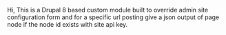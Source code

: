 Hi,
This is a Drupal 8 based custom module built to override admin site configuration form 
and for a specific url posting give a json output of page node if the node id exists with site api key.
